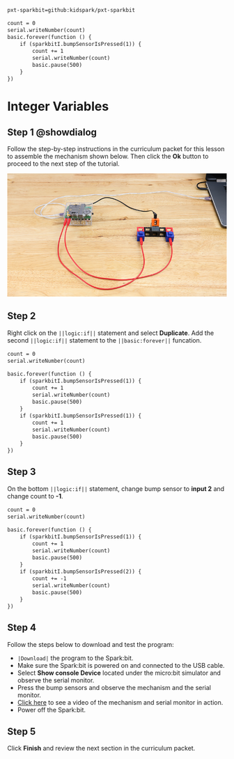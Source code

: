 ```package
pxt-sparkbit=github:kidspark/pxt-sparkbit
```

```template
count = 0
serial.writeNumber(count)
basic.forever(function () {
    if (sparkbitI.bumpSensorIsPressed(1)) {
        count += 1
        serial.writeNumber(count)
        basic.pause(500)
    }
})
```

# Integer Variables

## Step 1 @showdialog

Follow the step-by-step instructions in the curriculum packet for this lesson to assemble the mechanism shown below. Then click the **Ok** button to proceed to the next step of the tutorial.

![integer-variables-1](https://raw.githubusercontent.com/KidSpark/tutorials/master/assets/3-3-integer-variables-1.png)

## Step 2

Right click on the ``||logic:if||`` statement and select **Duplicate**. Add the second ``||logic:if||`` statement to the ``||basic:forever||`` funcation.

```blocks
count = 0
serial.writeNumber(count)
```

```blocks
basic.forever(function () {
    if (sparkbitI.bumpSensorIsPressed(1)) {
        count += 1
        serial.writeNumber(count)
        basic.pause(500)
    }
    if (sparkbitI.bumpSensorIsPressed(1)) {
        count += 1
        serial.writeNumber(count)
        basic.pause(500)
    }
})
```

## Step 3

On the bottom ``||logic:if||`` statement, change bump sensor to **input 2** and change count to **-1**.

```blocks
count = 0
serial.writeNumber(count)
```

```blocks
basic.forever(function () {
    if (sparkbitI.bumpSensorIsPressed(1)) {
        count += 1
        serial.writeNumber(count)
        basic.pause(500)
    }
    if (sparkbitI.bumpSensorIsPressed(2)) {
        count += -1
        serial.writeNumber(count)
        basic.pause(500)
    }
})
```

## Step 4

Follow the steps below to download and test the program:
* ``|Download|`` the program to the Spark:bit.
* Make sure the Spark:bit is powered on and connected to the USB cable.
* Select **Show console Device** located under the micro:bit simulator and observe the serial monitor.
* Press the bump sensors and observe the mechanism and the serial monitor.
* [Click here](https://youtu.be/reTxeG6eODU) to see a video of the mechanism and serial monitor in action.
* Power off the Spark:bit.

## Step 5

Click **Finish** and review the next section in the curriculum packet.